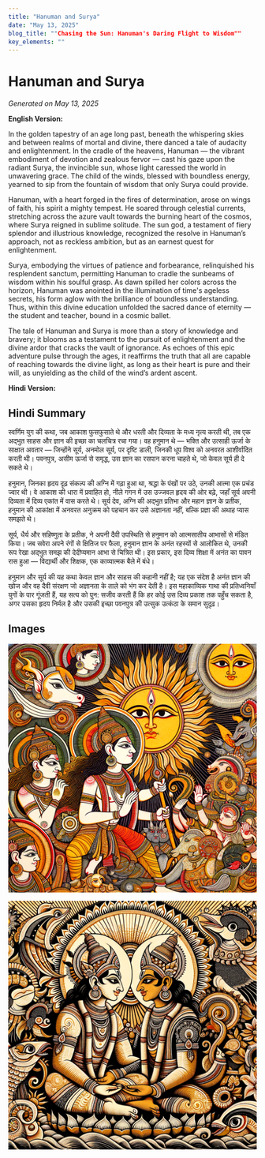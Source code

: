 ```yaml
---
title: "Hanuman and Surya"
date: "May 13, 2025"
blog_title: ""Chasing the Sun: Hanuman's Daring Flight to Wisdom""
key_elements: ""
---
```


# Hanuman and Surya

*Generated on May 13, 2025*

**English Version:**

In the golden tapestry of an age long past, beneath the whispering skies and between realms of mortal and divine, there danced a tale of audacity and enlightenment. In the cradle of the heavens, Hanuman — the vibrant embodiment of devotion and zealous fervor — cast his gaze upon the radiant Surya, the invincible sun, whose light caressed the world in unwavering grace. The child of the winds, blessed with boundless energy, yearned to sip from the fountain of wisdom that only Surya could provide.

Hanuman, with a heart forged in the fires of determination, arose on wings of faith, his spirit a mighty tempest. He soared through celestial currents, stretching across the azure vault towards the burning heart of the cosmos, where Surya reigned in sublime solitude. The sun god, a testament of fiery splendor and illustrious knowledge, recognized the resolve in Hanuman’s approach, not as reckless ambition, but as an earnest quest for enlightenment.

Surya, embodying the virtues of patience and forbearance, relinquished his resplendent sanctum, permitting Hanuman to cradle the sunbeams of wisdom within his soulful grasp. As dawn spilled her colors across the horizon, Hanuman was anointed in the illumination of time's ageless secrets, his form aglow with the brilliance of boundless understanding. Thus, within this divine education unfolded the sacred dance of eternity — the student and teacher, bound in a cosmic ballet.

The tale of Hanuman and Surya is more than a story of knowledge and bravery; it blooms as a testament to the pursuit of enlightenment and the divine ardor that cracks the vault of ignorance. As echoes of this epic adventure pulse through the ages, it reaffirms the truth that all are capable of reaching towards the divine light, as long as their heart is pure and their will, as unyielding as the child of the wind’s ardent ascent.

**Hindi Version:**

## Hindi Summary

स्वर्णिम युग की कथा, जब आकाश फुसफुसाते थे और धरती और दिव्यता के मध्य नृत्य करती थी, तब एक अद्भुत साहस और ज्ञान की इच्छा का चलचित्र रचा गया। वह हनुमान थे — भक्ति और उत्साही ऊर्जा के साक्षात अवतार — जिन्होंने सूर्य, अनमोल सूर्य, पर दृष्टि डाली, जिनकी धूप विश्व को अनवरत आशीर्वादित करती थी। पवनपुत्र, असीम ऊर्जा से समृद्ध, उस ज्ञान का रसपान करना चाहते थे, जो केवल सूर्य ही दे सकते थे।

हनुमान, जिनका हृदय दृढ़ संकल्प की अग्नि में गढ़ा हुआ था, श्रद्धा के पंखों पर उठे, उनकी आत्मा एक प्रचंड ज्वार थी। वे आकाश की धारा में प्रवाहित हो, नीले गगन में उस उज्जवल हृदय की ओर बढ़े, जहाँ सूर्य अपनी दिव्यता में दिव्य एकांत में वास करते थे। सूर्य देव, अग्नि की अद्भुत प्रतिभा और महान ज्ञान के प्रतीक, हनुमान की आकांक्षा में अनवरत अनुक्रम को पहचान कर उसे अज्ञानता नहीं, बल्कि प्रज्ञा की अथाह प्यास समझते थे।

सूर्य, धैर्य और सहिष्णुता के प्रतीक, ने अपनी दैवी उपस्थिति से हनुमान को आत्मसातीय आभासों से मंडित किया। जब सवेरा अपने रंगों से क्षितिज पर फैला, हनुमान ज्ञान के अनंत रहस्यों से आलोकित थे, उनकी रूप रेखा अद्भुत समझ की देदीप्यमान आभा से चित्रित थी। इस प्रकार, इस दिव्य शिक्षा में अनंत का पावन रास हुआ — विद्यार्थी और शिक्षक, एक काव्यात्मक बैले में बंधे।

हनुमान और सूर्य की यह कथा केवल ज्ञान और साहस की कहानी नहीं है; यह एक संदेश है अनंत ज्ञान की खोज और वह दैवी संरक्षण जो अज्ञानता के ताले को भंग कर देती है। इस महाकाव्यिक गाथा की प्रतिध्वनियाँ युगों के पार गूंजती हैं, यह सत्य को पुन: सजीव करती हैं कि हर कोई उस दिव्य प्रकाश तक पहुँच सकता है, अगर उसका हृदय निर्मल है और उसकी इच्छा पवनपुत्र की उत्सुक उत्कंठा के समान सुदृढ़।

## Images

![Hanuman and Surya - Variation 1](https://raw.githubusercontent.com/amarshat/mithila-content/main/images/2025/05/2025-05-13-am-hanuman-and-surya.png)

![Hanuman and Surya - Variation 2](https://raw.githubusercontent.com/amarshat/mithila-content/main/images/2025/05/2025-05-13-pm-hanuman-and-surya.png)

